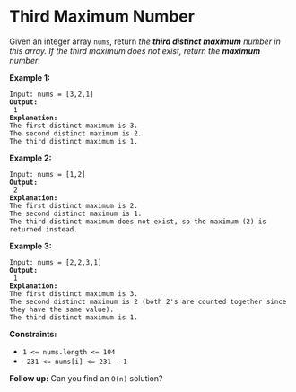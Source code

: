 # Third Maximum Number



Given an integer array `nums`, return _the **third distinct maximum** number in this array. If the third maximum does not exist, return the **maximum** number_.

&#x20;

**Example 1:**

<pre><code>Input: nums = [3,2,1]
<strong>Output:
</strong> 1
<strong>Explanation:
</strong>The first distinct maximum is 3.
The second distinct maximum is 2.
The third distinct maximum is 1.
</code></pre>

**Example 2:**

<pre><code>Input: nums = [1,2]
<strong>Output:
</strong> 2
<strong>Explanation:
</strong>The first distinct maximum is 2.
The second distinct maximum is 1.
The third distinct maximum does not exist, so the maximum (2) is returned instead.
</code></pre>

**Example 3:**

<pre><code>Input: nums = [2,2,3,1]
<strong>Output:
</strong> 1
<strong>Explanation:
</strong>The first distinct maximum is 3.
The second distinct maximum is 2 (both 2's are counted together since they have the same value).
The third distinct maximum is 1.
</code></pre>

&#x20;

**Constraints:**

* `1 <= nums.length <= 104`
* `-231 <= nums[i] <= 231 - 1`

&#x20;

**Follow up:** Can you find an `O(n)` solution?
